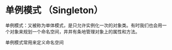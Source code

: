 # 单例模式 （Singleton）

​		单例模式：又被称为单体模式，是只允许实例化一次的对象类。有时我们也会用一个对象来规划一个命名空间，井井有条地管理对象上的属性和方法。



单例模式常用来定义命名空间